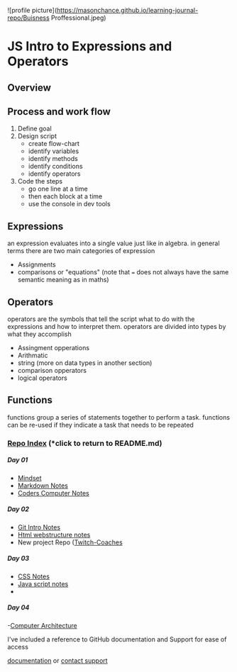![profile picture](https://masonchance.github.io/learning-journal-repo/Buisness Proffessional.jpeg)

# JS Intro to Expressions and Operators


## Overview


## Process and work flow
1. Define goal
1. Design script
    - create flow-chart
    - identify variables
    - identify methods
    - identify conditions
    - identify operators
1. Code the steps
    - go one line at a time
    - then each block at a time
    - use the console in dev tools

<!--see page 18 in ducket, create flowchart and add file here correlate with pg.23 flowchart key describing the categories of script design-->




## Expressions

an expression evaluates into a single value just like in algebra. in general terms there are two main categories of expression
- Assignments
- comparisons or "equations" (note that `=` does not always have the same semantic meaning as in maths)


## Operators

operators are the symbols that tell the script what to do with the expressions and how to interpret them. operators are divided into types by what they accomplish
- Assingment opperations
- Arithmatic
- string (more on data types in another section)
- comparison opperators
- logical operators


## Functions

functions group a series of statements together to perform a task. functions can be re-used if they indicate a task that needs to be repeated

<!--takes input, processes input, does something with it
    reference pg90 for function syntax and composition
   !clarify usage of the word argument in programing context 
   encapsulation is the same as nesting, it prevents a script from applying its assignmnets an opperations to the entire page and lets the browser read it **only when it is called**
   -->



### [Repo Index](https://masonchance.github.io/learning-journal-repo/) (*click to return to README.md)

##### Day 01

- [Mindset](https://masonchance.github.io/learning-journal-repo/main-page)
- [Markdown Notes](https://masonchance.github.io/learning-journal-repo/markdown-notes)
- [Coders Computer Notes](https://masonchance.github.io/learning-journal-repo/the-coders-computer-notes)

##### Day 02

 - [Git Intro Notes](https://masonchance.github.io/learning-journal-repo/git-intro-notes)
 - [Html webstructure notes](https://masonchance.github.io/learning-journal-repo/Html-webstructure-notes)
 - New project Repo ([Twitch-Coaches](https://masonchance.github.io/twitch-coaches)

##### Day 03

- [CSS Notes](https://masonchance.github.io/learning-journal-repo/css-notes)
- [Java script notes](https://masonchance.github.io/learning-journal-repo/js-notes)
-
##### Day 04

-[Computer Architecture](https://masonchance.github.io/learning-journal-repo/computer-architecture-logic-notes)

I've included a reference to GitHub documentation and Support for ease of access

[documentation](https://help.github.com/categories/github-pages-basics/) or [contact support](https://github.com/contact)
